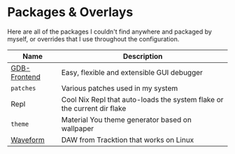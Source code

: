 # Packages & Overlays

Here are all of the packages I couldn't find anywhere and packaged by myself,
or overrides that I use throughout the configuration.

Name | Description
---- | -----------
[GDB-Frontend](https://github.com/rohanrhu/gdb-frontend) | Easy, flexible and extensible GUI debugger
`patches` | Various patches used in my system
Repl      | Cool Nix Repl that auto-loads the system flake or the current dir flake
`theme`   | Material You theme generator based on wallpaper
[Waveform](https://www.tracktion.com/welcome/waveform-free) | DAW from Tracktion that works on Linux
